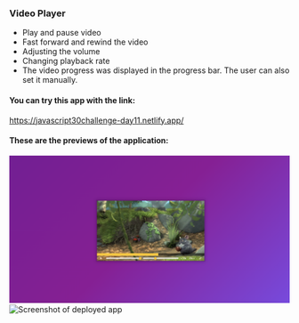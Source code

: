 ### Video Player
- Play and pause video
- Fast forward and rewind the video
- Adjusting the volume
- Changing playback rate
- The video progress was displayed in the progress bar. The user can also set it manually.

#### You can try this app with the link:
https://javascript30challenge-day11.netlify.app/

#### These are the previews of the application:
![Screenshot of deployed app](img/preview.png)
![Screenshot of deployed app](img/preview2.png)
